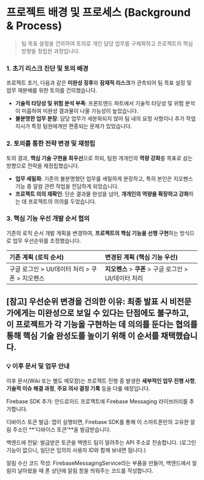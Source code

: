 # 프로젝트 배경 및 프로세스 (Background & Process)

> 팀 목표 설정을 건의하여 토의로 개인 담당 업무를 구체화하고 프로젝트의 핵심 방향을 정립한 과정입니다.

### 1. 초기 리스크 진단 및 토의 배경

프로젝트 초기, 다음과 같은 **미완성 징후**와 **잠재적 리스크**가 관측되어 팀 목표 설정 및 업무 재분배를 위한 토의를 건의했습니다.

* **기술적 타당성 및 위험 분석 부족**: 프론트엔드 파트에서 기술적 타당성 및 위험 분석이 미흡하여 미완성 결과물이 나올 가능성이 높았습니다.
* **불분명한 업무 분장**: 담당 업무가 세분화되지 않아 팀 내의 요청 사항이나 추가 작업 지시가 특정 팀원에게만 편중되는 문제가 있었습니다.

### 2. 토의를 통한 전략 변경 및 재정립

토의 결과, **핵심 기술 구현을 최우선**으로 하되, 팀원 개개인의 **역량 강화**를 목표로 삼는 방향으로 전략을 재정립했습니다.

* **업무 세밀화**: 기존의 불분명했던 업무를 세밀하게 분장하고, 특히 본인은 지오펜스 기능 중 알람 관련 작업을 전담하게 되었습니다.
* **프로젝트 의의 재확인**: 단순 결과물 완성을 넘어, **개개인의 역량을 확장하고 강화**하는 데 프로젝트의 의의를 두었습니다.

### 3. 핵심 기능 우선 개발 순서 협의

기존의 로직 순서 개발 계획을 변경하여, **프로젝트의 핵심 기능을 선행 구현**하는 방식으로 업무 우선순위를 조정했습니다.

| 기존 계획 (로직 순서) | 변경된 계획 (핵심 기능 우선) |
| :--- | :--- |
| 구글 로그인 > UI/데이터 처리 > 쿠폰 > 지오펜스 | **지오펜스** > **쿠폰** > 구글 로그인 > UI/데이터 처리 |


**[참고] 우선순위 변경을 건의한 이유:**
최종 발표 시 비전문가에게는 미완성으로 보일 수 있다는 단점에도 불구하고, 이 프로젝트가 **각 기능을 구현하는 데 의의**를 둔다는 협의를 통해 핵심 기술 완성도를 높이기 위해 이 순서를 채택했습니다.
---

### 💡 이후 문서 및 업무 안내

이후 문서(Wiki 또는 별도 메모장)는 프로젝트 진행 중 발생한 **세부적인 업무 진행 사항**, **기술적 이슈 해결 과정**, **주요 의사 결정 기록** 등을 다룰 예정입니다.

Firebase SDK 추가: 안드로이드 프로젝트에 Firebase Messaging 라이브러리를 추가합니다.

디바이스 토큰 발급: 앱이 실행되면, Firebase SDK를 통해 이 스마트폰만의 고유한 알림 주소인 **'디바이스 토큰'**을 발급받습니다.

백엔드에 전달: 발급받은 토큰을 백엔드 팀이 알려주는 API 주소로 전송합니다. (로그인 기능이 없으니, 일단은 임의의 사용자 ID와 함께 보내면 됩니다.)

알림 수신 코드 작성: FirebaseMessagingService라는 부품을 만들어, 백엔드에서 알림이 날아왔을 때 폰 상단에 알림 창을 띄워주는 코드를 작성합니다.

